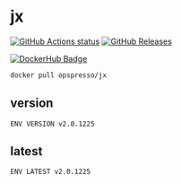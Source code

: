 # jx

[![GitHub Actions status](https://github.com/opspresso/jx/workflows/Build-Push/badge.svg)](https://github.com/opspresso/jx/actions)
[![GitHub Releases](https://img.shields.io/github/release/opspresso/jx.svg)](https://github.com/opspresso/jx/releases)

[![DockerHub Badge](http://dockeri.co/image/opspresso/jx)](https://hub.docker.com/r/opspresso/jx/)

```bash
docker pull opspresso/jx
```

## version

```
ENV VERSION v2.0.1225
```

## latest

```
ENV LATEST v2.0.1225
```
